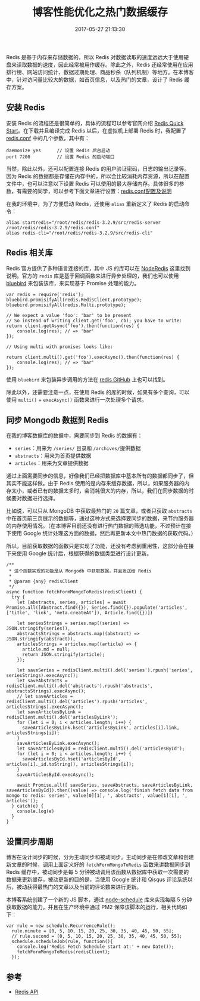 ﻿---
title: 博客性能优化之热门数据缓存
date: 2017-05-27 21:13:30
categories: coding
tags:
  - Redis
  - MongoDB
  - node-schedule
---

 Redis 是基于内存来存储数据的，所以 Redis 对数据读取的速度远远大于使用硬盘来读取数据的速度，因此经常被用作缓存。除此之外，Redis 还经常使用在应用排行榜、网站访问统计、数据过期处理、商品秒杀（队列机制）等地方。在本博客中，针对访问量比较大的数据，如首页信息，以及热门的文章，设计了 Redis 缓存方案。
 
 <!--more-->
 
## 安装 Redis

安装 Redis 的流程还是很简单的，具体的流程可以参考官网介绍 [Redis Quick Start](https://redis.io/topics/quickstart)。在下载并且编译完成 Redis 以后，在虚拟机上部署 Redis 时，我配置了 [redis.conf](http://download.redis.io/redis-stable/redis.conf) 中的几个参数，其中有：

```
daemonize yes      // 设置 Redis 后台启动
port 7200          // 设置 Redis 的启动端口
```

当然，除此以外，还可以配置连接 Redis 的用户验证密码，日志的输出记录等。因为 Redis 的数据都是存储在内存中的，所以会比较消耗内存资源，所以在配置文件中，也可以注意以下设置 Redis 可以使用的最大存储内存。具体很多的参数，有需要的同学，可以参考下面文章进行设置：[redis.conf配置及说明](http://www.cnblogs.com/tinywan/p/6008622.html)

在我的环境中，为了方便启动 Redis，还使用 `alias` 重新定义了 Redis 的启动命令：

```
alias startredis="/root/redis/redis-3.2.9/src/redis-server /root/redis/redis-3.2.9/redis.conf"
alias redis-cli="/root/redis/redis-3.2.9/src/redis-cli"
```

## Redis 相关库

Redis 官方提供了多种语言连接的库，其中 JS 的库可以在 [NodeRedis](http://redis.js.org/) 这里找到说明。官方的 `redis` 库是基于回调函数来进行异步处理的，我们也可以使用 [bluebird](https://github.com/petkaantonov/bluebird) 来包装该库，来实现基于 Promise 处理的能力。

```
var redis = require('redis');
bluebird.promisifyAll(redis.RedisClient.prototype);
bluebird.promisifyAll(redis.Multi.prototype);
```

```
// We expect a value 'foo': 'bar' to be present
// So instead of writing client.get('foo', cb); you have to write:
return client.getAsync('foo').then(function(res) {
    console.log(res); // => 'bar'
});

// Using multi with promises looks like:

return client.multi().get('foo').execAsync().then(function(res) {
    console.log(res); // => 'bar'
});
```

使用 `bluebird` 来包装异步调用的方法在 [redis GitHub](https://github.com/NodeRedis/node_redis) 上也可以找到。

除此以外，还需要注意一点，在使用 Redis 的库的时候，如果有多个查询，可以使用 `multi()` + `execAsync()` 函数来进行一次处理多个请求。
 
## 同步 Mongodb 数据到 Redis

在我的博客数据库的数据中，需要同步到 Redis 的数据有：

* `series`：用来为 `/series/` 目录和 `/archives/`提供数据
* `abstracts`：用来为首页提供数据
* `articles`：用来为文章提供数据

通过上面需要同步的信息，好像我们已经把数据库中基本所有的数据都同步了，但其实不能这样做。由于 Redis 使用的是内存来缓存数据，所以，如果服务器的内存太小，或者已有的数据太多时，会消耗很大的内存，所以，我们在同步数据的时候要对数据进行选择。

比如说，可以只从 MongoDB 中获取最热门的 `20` 篇文章，或者只获取 `abstracts` 中在首页前三页展示的数据等，通过这种方式来选择要同步的数据，来节约服务器的内存使用情况。（在本博客目前还没有进行热门数据的筛选功能，不过预计在接下使用 Google 统计处理这方面的数据，然后再更新本文中热门数据的获取代码。）

所以，目前获取数据的函数只是实现了功能，还没有考虑到重用性，这部分会在接下来使用 Google 统计后，根据获得的数据类型进行设计更新。

```
/**
 * 这个函数实现的功能是从 Mongodb 中获取数据，并且发送给 Redis
 * 
 * @param {any} redisClient 
 */
async function fetchFormMongoToRedis(redisClient) {
  try {
    let [abstracts, series, articles] = await Promise.all([Abstract.find({}), Series.find({}).populate('articles', ['title', 'link', 'meta.createAt']), Article.find({})])
  
    let seriesStrings = series.map((series) => JSON.stringify(series)),
    abstractsStrings = abstracts.map((abstract) => JSON.stringify(abstract)),
    articlesStrings = articles.map((article) => {
      article.md = null;
      return JSON.stringify(article);
    });
    
    let saveSeries = redisClient.multi().del('series').rpush('series', seriesStrings).execAsync();
    let saveAbstracts = redisClient.multi().del('abstracts').rpush('abstracts', abstractsStrings).execAsync();
    // let saveArticles = redisClient.multi().del('articles').rpush('articles', articlesStrings).execAsync();
    let saveArticlesByLink = redisClient.multi().del('articlesByLink');
    for (let i = 0; i < articles.length; i++) {
      saveArticlesByLink.hset('articlesByLink', articles[i].link, articlesStrings[i]);
    }
    saveArticlesByLink.execAsync();
    let saveArticlesById = redisClient.multi().del('articlesById');
    for (let i = 0; i < articles.length; i++) {
      saveArticlesById.hset('articlesById', articles[i]._id.toString(), articlesStrings[i]);
    }
    saveArticlesById.execAsync();

    await Promise.all([ saveSeries, saveAbstracts, saveArticlesByLink, saveArticlesById]).then((value) => console.log('finish fetch data from mongo to redis: series', value[0][1], ', abstracts', value[1][1], ', articles'));
  } catch(e) {
    console.log(e)
  }
}
```

## 设置同步周期

博客在设计同步的时候，分为主动同步和被动同步。主动同步是在修改文章和创建新文章的时候，调用上面定义好的 `fetchFormMongoToRedis` 函数来讲数据同步到 Redis 缓存中，被动同步是每 5 分钟被动调用该函数从数据库中获取一次需要的数据来更新缓存，被动更新的目的是，当使用 Google 统计和 Qisqus 评论系统以后，被动获得最热门的文章以及当前的评论数来进行更新。

本博客系统创建了一个新的 JS 脚本，通过 [node-schedule](https://github.com/node-schedule/node-schedule) 库来实现每隔 5 分钟获取数据的能力。并且在生产环境中通过 PM2 保障该脚本的运行，相关代码如下：

```
var rule = new schedule.RecurrenceRule();
  rule.minute = [0, 5, 10, 15, 20, 25, 30, 35, 40, 45, 50, 55];
  // rule.second = [0, 5, 10, 15, 20, 25, 30, 35, 40, 45, 50, 55];
  schedule.scheduleJob(rule, function(){
    console.log('Redis Fetch Schedule start at:' + new Date());
    fetchFormMongoToRedis(redisClient);
  }); 
```

## 参考
 
* [Redis API](https://redis.io/commands)
 








